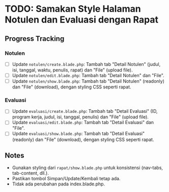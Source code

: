 # TODO: Samakan Style Halaman Notulen dan Evaluasi dengan Rapat

## Progress Tracking

### Notulen

- [ ] Update `notulen/create.blade.php`: Tambah tab "Detail Notulen" (judul, isi, tanggal, waktu, penulis, rapat) dan "File" (upload file).
- [ ] Update `notulen/edit.blade.php`: Tambah tab "Detail Notulen" dan "File".
- [ ] Update `notulen/show.blade.php`: Tambah tab "Detail Notulen" (readonly) dan "File" (download), dengan styling CSS seperti rapat.

### Evaluasi

- [ ] Update `evaluasi/create.blade.php`: Tambah tab "Detail Evaluasi" (ID, program kerja, judul, isi, tanggal, penulis) dan "File" (upload file).
- [ ] Update `evaluasi/edit.blade.php`: Tambah tab "Detail Evaluasi" dan "File".
- [ ] Update `evaluasi/show.blade.php`: Tambah tab "Detail Evaluasi" (readonly) dan "File" (download), dengan styling CSS seperti rapat.

## Notes

- Gunakan styling dari `rapat/show.blade.php` untuk konsistensi (nav-tabs, tab-content, dll.).
- Pastikan tombol Simpan/Update/Kembali tetap ada.
- Tidak ada perubahan pada index.blade.php.

